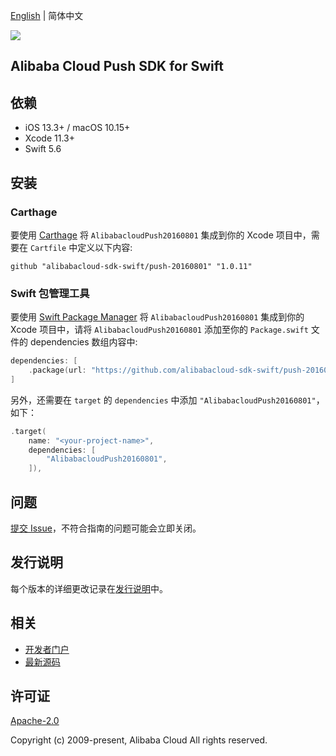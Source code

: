 [English](README.md) | 简体中文

![](https://aliyunsdk-pages.alicdn.com/icons/AlibabaCloud.svg)

## Alibaba Cloud Push SDK for Swift

## 依赖

- iOS 13.3+ / macOS 10.15+
- Xcode 11.3+
- Swift 5.6

## 安装

### Carthage

要使用 [Carthage](https://github.com/Carthage/Carthage) 将 `AlibabacloudPush20160801` 集成到你的 Xcode 项目中，需要在 `Cartfile` 中定义以下内容:

```ogdl
github "alibabacloud-sdk-swift/push-20160801" "1.0.11"
```

### Swift 包管理工具

要使用 [Swift Package Manager](https://swift.org/package-manager/) 将 `AlibabacloudPush20160801` 集成到你的 Xcode 项目中，请将 `AlibabacloudPush20160801` 添加至你的 `Package.swift` 文件的 dependencies 数组内容中:

```swift
dependencies: [
    .package(url: "https://github.com/alibabacloud-sdk-swift/push-20160801.git", from: "1.0.11")
]
```

另外，还需要在 `target` 的 `dependencies` 中添加 `"AlibabacloudPush20160801"`，如下：

```swift
.target(
    name: "<your-project-name>",
    dependencies: [
        "AlibabacloudPush20160801",
    ]),
```

## 问题

[提交 Issue](https://github.com/alibabacloud-sdk-swift/push-20160801/issues/new)，不符合指南的问题可能会立即关闭。

## 发行说明

每个版本的详细更改记录在[发行说明](./ChangeLog.txt)中。

## 相关

* [开发者门户](https://next.api.aliyun.com/home)
* [最新源码](https://github.com/alibabacloud-sdk-swift/push-20160801)

## 许可证

[Apache-2.0](http://www.apache.org/licenses/LICENSE-2.0)

Copyright (c) 2009-present, Alibaba Cloud All rights reserved.
